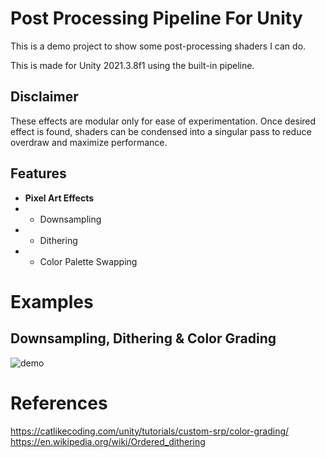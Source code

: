 # Post Processing Pipeline For Unity

This is a demo project to show some post-processing shaders I can do.

This is made for Unity 2021.3.8f1 using the built-in pipeline.

## Disclaimer

These effects are modular only for ease of experimentation. Once desired effect is found, shaders can be condensed into a singular pass to reduce overdraw and maximize performance.

## Features

* **Pixel Art Effects**
* * Downsampling
* * Dithering
* * Color Palette Swapping

# Examples

## Downsampling, Dithering & Color Grading

![demo](./examples/sampling-dithering-color_grading.gif)

# References

https://catlikecoding.com/unity/tutorials/custom-srp/color-grading/ </br>
https://en.wikipedia.org/wiki/Ordered_dithering </br>

